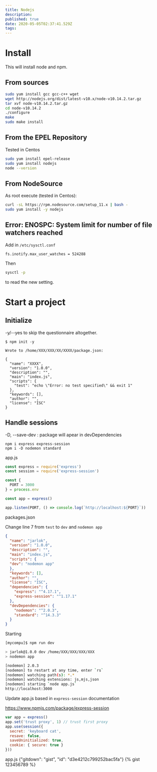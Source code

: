 ```yaml
---
title: Nodejs
description: 
published: true
date: 2020-05-05T02:37:41.529Z
tags: 
---
```


# Install 
This will install node and npm.
## From sources


```sh
sudo yum install gcc gcc-c++ wget
wget http://nodejs.org/dist/latest-v10.x/node-v10.14.2.tar.gz
tar xvf node-v10.14.2.tar.gz
cd node-v10.14.2
./configure
make
sudo make install
```

## From the EPEL Repository 

Tested in Centos


```sh
sudo yum install epel-release
sudo yum install nodejs
node --version
```

## From NodeSource
As root execute (tested in Centos):

```sh
curl -sL https://rpm.nodesource.com/setup_11.x | bash -
sudo yum install -y nodejs
```



## Error: ENOSPC: System limit for number of file watchers reached

Add in `/etc/sysctl.conf`


```text
fs.inotify.max_user_watches = 524288
```

Then 
```sh
sysctl -p
```

to read the new setting.


# Start a project

## Initialize
 -y/--yes to skip the questionnaire altogether.

```
$ npm init -y

Wrote to /home/XXX/XXX/XX/XXXX/package.json:      
                                                           
{                                                          
  "name": "XXXX",
  "version": "1.0.0",
  "description": "",
  "main": "index.js",
  "scripts": {
    "test": "echo \"Error: no test specified\" && exit 1"
  },
  "keywords": [],
  "author": "",
  "license": "ISC"
}                                                          
```
## Handle sessions

-D, --save-dev : package will apear in devDependencies 

```
npm i express express-session
npm i -D nodemon standard
```

app.js

```js
const express = require('express')
const session = require('express-session')

const {
  PORT = 3000
} = process.env

const app = express()

app.listen(PORT, () => console.log(`http://localhost:${PORT}`))
```

packages.json

Change line 7 from `test` to `dev` and `nodemon app`

```json
{
  "name": "jarlok",
  "version": "1.0.0",
  "description": "",
  "main": "index.js",
  "scripts": {
  "dev": "nodemon app"
  },
  "keywords": [],
  "author": "",
  "license": "ISC",
  "dependencies": {
    "express": "^4.17.1",
    "express-session": "^1.17.1"
  },
  "devDependencies": {
    "nodemon": "^2.0.3",
    "standard": "^14.3.3"
  }
}
```
Starting

```sh
[mycompu]$ npm run dev

> jarlok@1.0.0 dev /home/XXX/XXX/XXX/XXX
> nodemon app

[nodemon] 2.0.3
[nodemon] to restart at any time, enter `rs`
[nodemon] watching path(s): *.*
[nodemon] watching extensions: js,mjs,json
[nodemon] starting `node app.js`
http://localhost:3000
```

Update app.js based in `express-session` documentation

https://www.npmjs.com/package/express-session
```js
var app = express()
app.set('trust proxy', 1) // trust first proxy
app.use(session({
  secret: 'keyboard cat',
  resave: false,
  saveUninitialized: true,
  cookie: { secure: true }
}))
```

app.js
{"gitdown": "gist", "id": "d3e4212c799252bac5fa"}
{% gist 123456789 %}

<script src="https://gist.github.com/hgoetendia/f1de538507e8efee16ae5291436c1941.js"></script>

